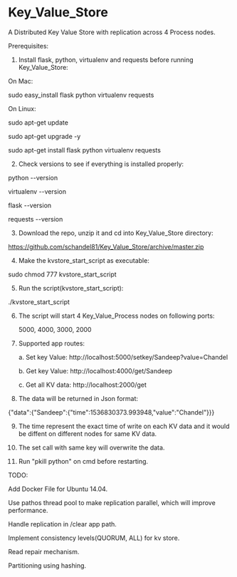 # Key_Value_Store
A Distributed Key Value Store with replication across 4 Process nodes. 

Prerequisites:
1. Install flask, python, virtualenv and requests before running Key_Value_Store:

On Mac:

sudo easy_install flask python virtualenv requests

On Linux:

sudo apt-get update

sudo apt-get upgrade -y

sudo apt-get install flask python virtualenv requests

2. Check versions to see if everything is installed properly:

python --version

virtualenv --version

flask --version

requests --version

3. Download the repo, unzip it and cd into Key_Value_Store directory:

https://github.com/schandel81/Key_Value_Store/archive/master.zip 

4. Make the kvstore_start_script as executable:

sudo chmod 777 kvstore_start_script

5. Run the script(kvstore_start_script):

./kvstore_start_script

6. The script will start 4 Key_Value_Process nodes on following ports:
 
   5000, 4000, 3000, 2000

7. Supported app routes:
  
    a. Set key Value: http://localhost:5000/setkey/Sandeep?value=Chandel
  
    b. Get key Value: http://localhost:4000/get/Sandeep
  
    c. Get all KV data: http://localhost:2000/get

8. The data will be returned in Json format:

{"data":{"Sandeep":{"time":1536830373.993948,"value":"Chandel"}}}

9. The time represent the exact time of write on each KV data and it would be diffent on different nodes for same KV data.

10. The set call with same key will overwrite the data.

11. Run "pkill python" on cmd before restarting.


TODO:

Add Docker File for Ubuntu 14.04.

Use pathos thread pool to make replication parallel, which will improve performance.

Handle replication in /clear app path.

Implement consistency levels(QUORUM, ALL) for kv store.

Read repair mechanism.

Partitioning using hashing.





